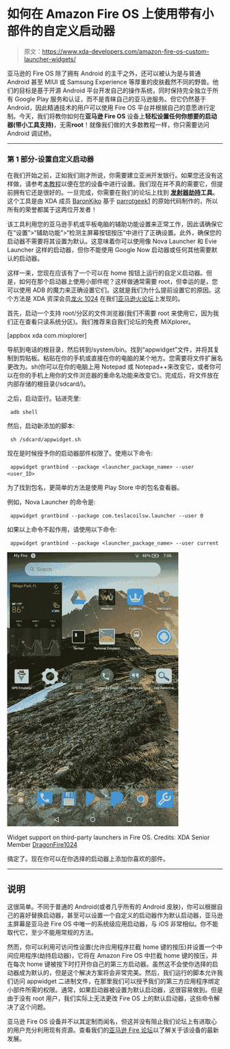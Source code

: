 # 如何在 Amazon Fire OS 上使用带有小部件的自定义启动器

> 原文：<https://www.xda-developers.com/amazon-fire-os-custom-launcher-widgets/>

亚马逊的 Fire OS 除了拥有 Android 的主干之外，还可以被认为是与普通 Android 甚至 MIUI 或 Samsung Experience 等厚重的皮肤截然不同的野兽。他们的目标是基于开源 Android 平台开发自己的操作系统，同时保持完全独立于所有 Google Play 服务和认证，而不是青睐自己的亚马逊服务。但它仍然基于 Android，因此精通技术的用户可以使用 Fire OS 平台并根据自己的意愿进行定制。今天，我们将教你如何在**亚马逊 Fire OS** 设备上**轻松设置任何你想要的启动器(带小工具支持)**，无需**root**！就像我们做的大多数教程一样，你只需要访问 Android 调试桥。

* * *

### 第 1 部分-设置自定义启动器

在我们开始之前，正如我们刚才所说，你需要建立亚洲开发银行。如果您还没有这样做，请参考[本教程](https://www.xda-developers.com/install-adb-windows-macos-linux/)以便在您的设备中进行设置。我们现在并不真的需要它，但提前拥有它还是很好的。一旦完成，你需要在我们的论坛上找到 **[发射器劫持](https://forum.xda-developers.com/amazon-fire/general/launcher-root-launcher-hijack-v2-t3561026)工具**。这个工具是由 XDA 成员 [BaronKiko](https://forum.xda-developers.com/member.php?u=8089882) 基于 [parrotgeek1](https://forum.xda-developers.com/member.php?u=5723969) 的原始代码制作的，所以所有的荣誉都属于这两位开发者！

该工具利用您的亚马逊手机或平板电脑的辅助功能设置来正常工作，因此请确保它在“设置”>“辅助功能”>“检测主屏幕按钮按压”中进行了正确设置。此外，确保您的启动器不需要将其设置为默认。这意味着你可以使用像 Nova Launcher 和 Evie Launcher 这样的启动器，但你不能使用 Google Now 启动器或任何其他需要默认的启动器。

这样一来，您现在应该有了一个可以在 home 按钮上运行的自定义启动器。但是，如何在那个启动器上使用小部件呢？这样做通常需要 root，但幸运的是，您可以使用 ADB 的魔力来正确设置它们。这就是我们为什么提前设置它的原因。这个方法是 XDA 资深会员[龙火 1024](https://forum.xda-developers.com/member.php?u=8165603) 在我们[亚马逊火论坛](https://forum.xda-developers.com/amazon-fire/general/root-required-widgets-preferred-launcher-t3637814)上发现的。

首先，启动一个支持 root/分区的文件浏览器(我们不需要 root 来使用它，因为我们正在查看只读系统分区)。我们推荐来自我们论坛的免费 MiXplorer。

[appbox xda com.mixplorer]

导航到电话的根目录，然后转到/system/bin。找到“appwidget”文件，并将其复制到剪贴板。粘贴在你的手机或直接在你的电脑的某个地方。您需要将文件扩展名更改为。sh(你可以在你的电脑上用 Notepad 或 Notepad++来改变它，或者你可以在你的手机上用你的文件浏览器的重命名功能来改变它)。完成后，将文件放在内部存储的根目录(/sdcard/)。

之后，启动亚行。钻进壳里:

```
 adb shell 
```

然后，启动新添加的脚本:

```
 sh /sdcard/appwidget.sh 
```

现在是时候授予你的启动器部件权限了。使用以下命令:

```
 appwidget grantbind --package <launcher_package_name> --user <user_ID> 
```

为了找到包名，更简单的方法是使用 Play Store 中的包名查看器。

例如，Nova Launcher 的命令是:

```
 appwidget grantbind --package com.teslacoilsw.launcher --user 0 
```

如果以上命令不起作用，请使用以下命令:

```
 appwidget grantbind --package <launcher_package_name> --user current 
```

 <picture>![](img/5596181e5cc75a9de1b7c0108ce77ab3.png)</picture> 

Widget support on third-party launchers in Fire OS. Credits: XDA Senior Member [DragonFire1024](https://forum.xda-developers.com/member.php?u=8165603)

搞定了。现在你可以在你选择的启动器上添加你喜欢的部件。

* * *

## 说明

这很简单。不同于普通的 Android(或者几乎所有的 Android 皮肤)，你可以根据自己的喜好替换启动器，甚至可以设置一个自定义的启动器作为默认启动器，亚马逊主屏幕是亚马逊 Fire OS 中唯一的系统级应用启动器，与 iOS 非常相似。你不能取代它，至少不能用常规的方法。

然而，你可以利用可访问性设置(允许应用程序拦截 home 键的按压)并设置一个中间应用程序(劫持启动器)，它将在 Amazon Fire OS 中拦截 home 键的按压，并在每次 home 键被按下时打开你自己的第三方启动器。虽然这不会使你选择的启动器成为默认的，但是这个解决方案将会非常完美。然后，我们运行的脚本允许我们访问 appwidget 二进制文件，在那里我们可以授予我们的第三方应用程序绑定小部件所需的权限。通常，如果启动器被设置为默认启动器，这很容易做到。但是由于没有 root 用户，我们实际上无法更改 Fire OS 上的默认启动器，这些命令解决了这个问题。

亚马逊 Fire OS 设备并不以其定制而闻名，但这并没有阻止我们论坛上有进取心的用户充分利用现有资源。查看我们的[亚马逊 Fire 论坛](https://forum.xda-developers.com/amazon-fire)以了解关于该设备的最新发展。